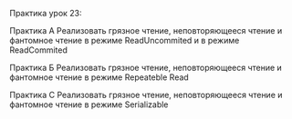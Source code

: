 Практика урок 23:

Практика А 
Реализовать грязное чтение, неповторяющееся чтение и фантомное чтение в режиме ReadUncommited и в режиме ReadCommited 
 
Практика Б 
Реализовать грязное чтение, неповторяющееся чтение и фантомное чтение в режиме Repeateble Read 
 
Практика С 
Реализовать грязное чтение, неповторяющееся чтение и фантомное чтение в режиме Serializable